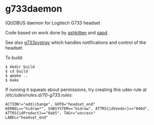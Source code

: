 # g733daemon
(Qt)DBUS daemon for Logitech G733 headset

Code based on work done by [ashkitten](https://github.com/ashkitten/g933-utils) and [sapd](https://github.com/Sapd/HeadsetControl).

See also [g733systray](https://github.com/danieloneill/g733systray) which handles notifications and control of the headset.

To build:
```
$ mkdir build
$ cd build
$ qmake ..
$ make
```

If running it squeals about permissions, try creating this udev rule at */etc/udev/rules.d/70-g733.rules*:
```
ACTION!="add|change", GOTO="headset_end"
KERNEL=="hidraw*", SUBSYSTEM=="hidraw", ATTRS{idVendor}=="046d", ATTRS{idProduct}=="0ab5", TAG+="uaccess"
LABEL="headset_end"
```

